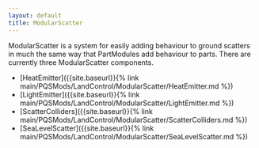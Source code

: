 ```yaml
---
layout: default
title: ModularScatter
---
```


ModularScatter is a system for easily adding behaviour to ground scatters in much the same way that PartModules add behaviour to parts. 
There are currently three ModularScatter components.

* [HeatEmitter]({{site.baseurl}}{% link main/PQSMods/LandControl/ModularScatter/HeatEmitter.md %})
* [LightEmitter]({{site.baseurl}}{% link main/PQSMods/LandControl/ModularScatter/LightEmitter.md %})
* [ScatterColliders]({{site.baseurl}}{% link main/PQSMods/LandControl/ModularScatter/ScatterColliders.md %})
* [SeaLevelScatter]({{site.baseurl}}{% link main/PQSMods/LandControl/ModularScatter/SeaLevelScatter.md %})